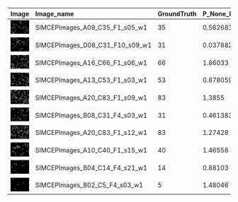 |Image|Image_name|GroundTruth| P_None_Nuc| P_Nuclei| 
| :------------- | :------------- |:------------- |:------------- |:------------- | 
|![image](SIMCEPImages_A09_C35_F1_s05_w1.jpg)|SIMCEPImages_A09_C35_F1_s05_w1|35|0.562681| 
|![image](SIMCEPImages_D08_C31_F10_s09_w1.jpg)|SIMCEPImages_D08_C31_F10_s09_w1|31|0.0378825| 
|![image](SIMCEPImages_A16_C66_F1_s06_w1.jpg)|SIMCEPImages_A16_C66_F1_s06_w1|66|1.86033| 
|![image](SIMCEPImages_A13_C53_F1_s03_w1.jpg)|SIMCEPImages_A13_C53_F1_s03_w1|53|0.878059| 
|![image](SIMCEPImages_A20_C83_F1_s09_w1.jpg)|SIMCEPImages_A20_C83_F1_s09_w1|83|1.3855| 
|![image](SIMCEPImages_B08_C31_F4_s03_w1.jpg)|SIMCEPImages_B08_C31_F4_s03_w1|31|0.461383| 
|![image](SIMCEPImages_A20_C83_F1_s12_w1.jpg)|SIMCEPImages_A20_C83_F1_s12_w1|83|1.27428| 
|![image](SIMCEPImages_A10_C40_F1_s15_w1.jpg)|SIMCEPImages_A10_C40_F1_s15_w1|40|1.46558| 
|![image](SIMCEPImages_B04_C14_F4_s21_w1.jpg)|SIMCEPImages_B04_C14_F4_s21_w1|14|0.88103| 
|![image](SIMCEPImages_B02_C5_F4_s03_w1.jpg)|SIMCEPImages_B02_C5_F4_s03_w1|5|1.48046| 
